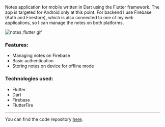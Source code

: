 Notes application for mobile written in Dart using the Flutter framework. The app is targeted for Android only at this point.
For backend I use Firebase (Auth and Firestore), which is also connected to one of my web applications, so I can manage the notes on both platforms. 

![notes_flutter gif](https://stuff.p-kin.com/screentogif/notes-flutter.gif)

### Features:

- Managing notes on Firebase
- Basic authentication
- Storing notes on device for offline mode

### Technologies used:

- Flutter
- Dart
- Firebase
- FlutterFire

--- 
You can find the code repository [here](https://github.com/KinPeter/Old-Code/tree/master/Notes-Flutter).
